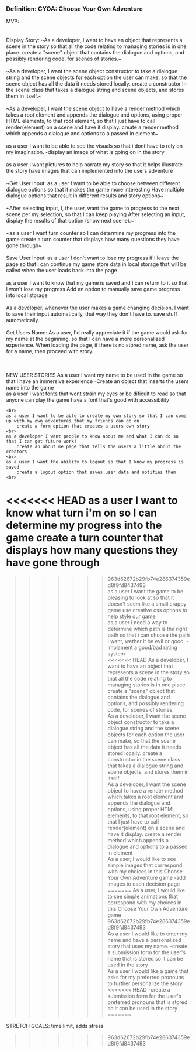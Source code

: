 <h3>Definition: CYOA: Choose Your Own Adventure</h3>
MVP:
<br>
<br><br>
Display Story:
~As a developer, I want to have an object that represents a scene in the story so that all the code relating to managing stories
is in one place.
    create a "scene" object that contains the dialogue and options, and possibly rendering code, for scenes of stories.~
<br><br>
~As a developer, I want the scene object constructor to take a dialogue string and the scene objects for each
option the user can make, so that the scene object has all the data it needs stored locally.
    create a constructor in the scene class that takes a dialogue string and scene objects, and stores them in itself.~
<br><br>
~As a developer, I want the scene object to have a render method which takes a root element and appends the dialogue and options, using proper HTML elements, to that root element, so that I just have to call render(element) on a scene and have it display.
    create a render method which appends a dialogue and options to a passed in element~
<br><br>
as a user I want to be able to see the visuals so that i dont have to rely on my imagination.
    -display an image of what is going on in the story
<br><br>
as a user I want pictures to help narrate my story so that it helps illustrate the story
    have images that can implemented into the users adventure
<br>
<br>
~Get User Input:
as a user I want to be able to choose between different dialogue options so that it makes the game more interesting
    Have multiple dialogue options that result in different results and story options~
<br><br>
~After selecting input, I, the user, want the game to progress to the next scene per my selection, so that I can keep playing
    After selecting an input, display the results of that option (show next scene).~
<br><br>
~as a user I want turn counter so I can determine my progress into the game
        create a turn counter that displays how many questions they have gone through~
<br><br>
Save User Input:
as a user I don't want to lose my progress if I leave the page so that i can continue my game
        store data in local storage that will be called when the user loads back into the page
<br><br>
as a user I want to know that my game is saved and I can return to it so that I won't lose my progress
    Add an option to manually save game progress into local storage
<br><br>
As a developer, whenever the user makes a game changing decision, I want to save their input automatically, that way they don't have to.
    save stuff automatically.
<br><br>
Get Users Name:
As a user, I'd really appreciate it if the game would ask for my name at the beginning, so that I can have a more personalized experience.
    When loading the page, if there is no stored name, ask the user for a name, then proceed with story.
<br><br><br>

NEW USER STORIES
    As a user I want my name to be used in the game so that i have an immersive experience
        -Create an object that inserts the users name into the game
    <br>
    as a user I want fonts that wont strain my eyes or be dificult to read so that anyone can play the game
        have a font that's good with accessibility
    <br>

    <br>
    as a user I want to be able to create my own story so that I can come up with my own adventures that my friends can go on
        create a form option that creates a users own story
    <br>
    as a developer I want people to know about me and what I can do so that I can get future work!
        create an about me page that tells the users a little about the creators
    <br>
    as a user I want the ability to logout so that I know my progress is saved
        create a logout option that saves user data and notifies them
    <br>
<<<<<<< HEAD
    as a user I want to know what turn i'm on so I can determine my progress into the game
        create a turn counter that displays how many questions they have gone through
=======

>>>>>>> 963d62672b29fb74e286374359ed8f9fd8437493
    <br>
    as a user I want the game to be pleasing to look at so that it doesn't seem like a small crappy game
        use creative css options to help style our game
    <br>
    as a user i need a way to determine which path is the right path so that i can choose the path i want, wether it be evil or good.
        -implament a good/bad rating system
    <br>
<<<<<<< HEAD
    As a developer, I want to have an object that represents a scene in the story so that all the code relating to managing stories
    is in one place.
        create a "scene" object that contains the dialogue and options, and possibly rendering code, for scenes of stories.
    <br>
    As a developer, I want the scene object constructor to take a dialogue string and the scene objects for each
    option the user can make, so that the scene object has all the data it needs stored locally.
        create a constructor in the scene class that takes a dialogue string and scene objects, and stores them in itself.
    <br>
    As a developer, I want the scene object to have a render method which takes a root element and appends the dialogue and options, using proper HTML elements, to that root element, so that I just have to call render(element) on a scene and have it display.
        create a render method which appends a dialogue and options to a passed in element
    <br>
    As a user, I would like to see simple images that correspond with my choices in this Choose Your Own Adventure game
        -add images to each decision page
=======
    As a user, I would like to see simple animations that correspond with my choices in this Choose Your Own Adventure game
>>>>>>> 963d62672b29fb74e286374359ed8f9fd8437493
    <br>
    As a user I would like to enter my name and have a personalized story that uses my name.
        -create a submission form for the user's name that is stored so it can be used in the story
    <br>
    As a user I would like a game that asks for my preferred pronouns to further personalize the story
<<<<<<< HEAD
        -create a submission form for the user's preferred pronouns that is stored so it can be used in the story
=======


STRETCH GOALS:
time limit, adds stress
>>>>>>> 963d62672b29fb74e286374359ed8f9fd8437493
